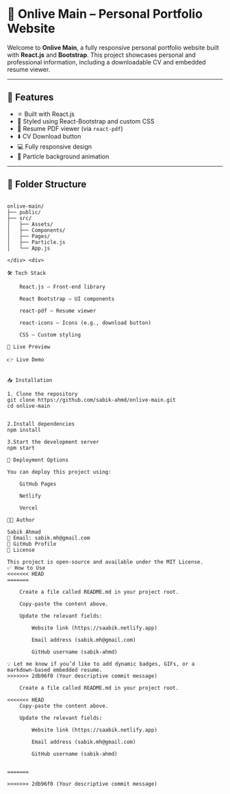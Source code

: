 # 🎯 Onlive Main – Personal Portfolio Website

Welcome to **Onlive Main**, a fully responsive personal portfolio website built with **React.js** and **Bootstrap**. This project showcases personal and professional information, including a downloadable CV and embedded resume viewer.

---

## 🚀 Features

- ⚛️ Built with React.js
- 🎨 Styled using React-Bootstrap and custom CSS
- 📄 Resume PDF viewer (via `react-pdf`)
- ⬇️ CV Download button
- 💻 Fully responsive design
- 🌌 Particle background animation

---

## 📁 Folder Structure

<div style="display: flex; gap: 40px; align-items: flex-start;">

<div>

```text
onlive-main/
├── public/
├── src/
│   ├── Assets/
│   ├── Components/
│   ├── Pages/
│   ├── Particle.js
│   └── App.js

</div> <div>

🛠️ Tech Stack

    React.js – Front-end library

    React Bootstrap – UI components

    react-pdf – Resume viewer

    react-icons – Icons (e.g., download button)

    CSS – Custom styling

📄 Live Preview

👉 Live Demo


📥 Installation

1. Clone the repository
git clone https://github.com/sabik-ahmd/onlive-main.git
cd onlive-main


2.Install dependencies
npm install

3.Start the development server
npm start

🚀 Deployment Options

You can deploy this project using:

    GitHub Pages

    Netlify

    Vercel

👨‍💻 Author

Sabik Ahmad
📧 Email: sabik.mh@gmail.com
🔗 GitHub Profile
📃 License

This project is open-source and available under the MIT License.
✅ How to Use
<<<<<<< HEAD
=======

    Create a file called README.md in your project root.

    Copy-paste the content above.

    Update the relevant fields:

        Website link (https://saabik.netlify.app)

        Email address (sabik.mh@gmail.com)

        GitHub username (sabik-ahmd)

💡 Let me know if you’d like to add dynamic badges, GIFs, or a markdown-based embedded resume.
>>>>>>> 2db96f0 (Your descriptive commit message)

    Create a file called README.md in your project root.

<<<<<<< HEAD
    Copy-paste the content above.

    Update the relevant fields:

        Website link (https://saabik.netlify.app)

        Email address (sabik.mh@gmail.com)

        GitHub username (sabik-ahmd)


=======

>>>>>>> 2db96f0 (Your descriptive commit message)
